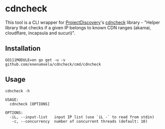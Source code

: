 # cdncheck

This tool is a CLI wrapper for [ProjectDiscovery](https://github.com/projectdiscovery)'s [cdncheck](https://github.com/projectdiscovery/cdncheck) library - "Helper library that checks if a given IP belongs to known CDN ranges (akamai, cloudflare, incapsula and sucuri)".

## Installation

```
GO111MODULE=on go get -u -v github.com/enenumxela/cdncheck/cmd/cdncheck
```

## Usage

```
cdncheck -h
```

```
USAGE:
  cdncheck [OPTIONS]

OPTIONS:
  -iL, --input-list   input IP list (use `iL -` to read from stdin)
   -c, --concurrency  number of concurrent threads (default: 10)
```